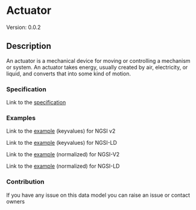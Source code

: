 # Actuator
Version: 0.0.2

## Description 

An actuator is a mechanical device for moving or controlling a mechanism or system. An actuator takes energy, usually created by air, electricity, or liquid, and converts that into some kind of motion.
### Specification

Link to the [specification](https://github.com/smart-data-models/incubated/SAREF/s4bldg/Actuator/doc/spec.md)

### Examples

Link to the [example](https://github.com/smart-data-models/incubated/SAREF/s4bldg/Actuator/examples/example.json) (keyvalues) for NGSI v2

Link to the [example](https://github.com/smart-data-models/incubated/SAREF/s4bldg/Actuator/examples/example.jsonld) (keyvalues) for NGSI-LD

Link to the [example](https://github.com/smart-data-models/incubated/SAREF/s4bldg/Actuator/examples/example-normalized.json) (normalized) for NGSI-V2

Link to the [example](https://github.com/smart-data-models/incubated/SAREF/s4bldg/Actuator/examples/example-normalized.jsonld) (normalized) for NGSI-LD
### Contribution

 If you have any issue on this data model you can raise an issue or contact owners
